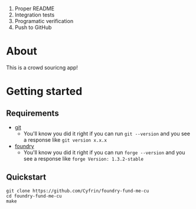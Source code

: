 1. Proper README
2. Integration tests
3. Programatic verification
4. Push to GitHub

# About

This is a crowd souricng app!

# Getting started

## Requirements

- [git](https://git-scm.com/book/en/v2/Getting-Started-Installing-Git)
  - You'll know you did it right if you can run `git --version` and you see a response like `git version x.x.x`
- [foundry](https://getfoundry.sh/)
  - You'll know you did it right if you can run `forge --version` and you see a response like `forge Version: 1.3.2-stable`


## Quickstart

```
git clone https://github.com/Cyfrin/foundry-fund-me-cu
cd foundry-fund-me-cu
make
```